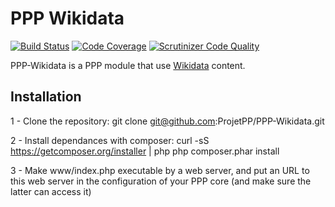 # PPP Wikidata

[![Build Status](https://scrutinizer-ci.com/g/ProjetPP/PPP-Wikidata/badges/build.png?b=master)](https://scrutinizer-ci.com/g/ProjetPP/PPP-Wikidata/build-status/master)
[![Code Coverage](https://scrutinizer-ci.com/g/ProjetPP/PPP-Wikidata/badges/coverage.png?b=master)](https://scrutinizer-ci.com/g/ProjetPP/PPP-Wikidata/?branch=master)
[![Scrutinizer Code Quality](https://scrutinizer-ci.com/g/ProjetPP/PPP-Wikidata/badges/quality-score.png?b=master)](https://scrutinizer-ci.com/g/ProjetPP/PPP-Wikidata/?branch=master)


PPP-Wikidata is a PPP module that use [Wikidata](http://www.wikidata.org) content.

## Installation

1 - Clone the repository:
  git clone git@github.com:ProjetPP/PPP-Wikidata.git

2 - Install dependances with composer:
  curl -sS https://getcomposer.org/installer | php
  php composer.phar install

3 - Make www/index.php executable by a web server, and put an URL to this
  web server in the configuration of your PPP core (and make sure the latter
  can access it)

